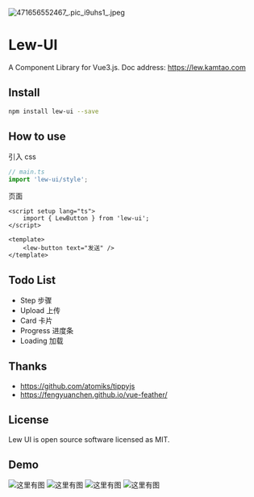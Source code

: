 ![471656552467_.pic_i9uhs1_.jpeg](https://cdn.jsdelivr.net/gh/lewkamtao/PicHub-Cloud@master/PicHub/471656552467_.pic_i9uhs1_.jpeg)

# Lew-UI

A Component Library for Vue3.js. Doc address: https://lew.kamtao.com

## Install

```bash
npm install lew-ui --save
```

## How to use

引入 css

```js
// main.ts
import 'lew-ui/style';
```

页面

```vue
<script setup lang="ts">
    import { LewButton } from 'lew-ui';
</script>

<template>
    <lew-button text="发送" />
</template>
```

## Todo List

-   Step 步骤
-   Upload 上传
-   Card 卡片
-   Progress 进度条
-   Loading 加载

## Thanks

-   https://github.com/atomiks/tippyjs
-   https://fengyuanchen.github.io/vue-feather/

## License

Lew UI is open source software licensed as MIT.

## Demo

![这里有图](https://github.com/lewkamtao/lew-ui/blob/dev/images/6221709887502_.pic.jpg) ![这里有图](https://github.com/lewkamtao/lew-ui/blob/dev/images/6231709887502_.pic.jpg) ![这里有图](https://github.com/lewkamtao/lew-ui/blob/dev/images/6241709887502_.pic.jpg) ![这里有图](https://github.com/lewkamtao/lew-ui/blob/dev/images/6251709887502_.pic.jpg)
